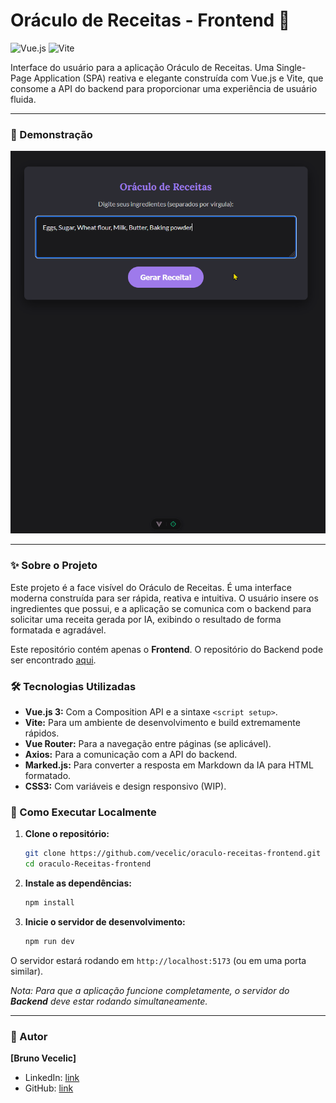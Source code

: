 # Oráculo de Receitas - Frontend 🔮

![Vue.js](https://img.shields.io/badge/Vue.js-3-4FC08D?style=for-the-badge&logo=vue.js&logoColor=white)
![Vite](https://img.shields.io/badge/Vite-5-646CFF?style=for-the-badge&logo=vite&logoColor=white)

Interface do usuário para a aplicação Oráculo de Receitas. Uma Single-Page Application (SPA) reativa e elegante construída com Vue.js e Vite, que consome a API do backend para proporcionar uma experiência de usuário fluida.

---

### 🎥 Demonstração
![Demonstração do Oráculo de Receitas](https://github.com/vecelic/oraculo-receitas-frontend/raw/main/demonstracao/Demonstracao.gif?raw=true)

---

### ✨ Sobre o Projeto

Este projeto é a face visível do Oráculo de Receitas. É uma interface moderna construída para ser rápida, reativa e intuitiva. O usuário insere os ingredientes que possui, e a aplicação se comunica com o backend para solicitar uma receita gerada por IA, exibindo o resultado de forma formatada e agradável.

Este repositório contém apenas o **Frontend**. O repositório do Backend pode ser encontrado [aqui](https://github.com/vecelic/oraculo-Receitas-backend.git).

### 🛠️ Tecnologias Utilizadas

* **Vue.js 3:** Com a Composition API e a sintaxe `<script setup>`.
* **Vite:** Para um ambiente de desenvolvimento e build extremamente rápidos.
* **Vue Router:** Para a navegação entre páginas (se aplicável).
* **Axios:** Para a comunicação com a API do backend.
* **Marked.js:** Para converter a resposta em Markdown da IA para HTML formatado.
* **CSS3:** Com variáveis e design responsivo (WIP).

### 🚀 Como Executar Localmente

1.  **Clone o repositório:**
    ```bash
    git clone https://github.com/vecelic/oraculo-receitas-frontend.git
    cd oraculo-Receitas-frontend
    ```
2.  **Instale as dependências:**
    ```bash
    npm install
    ```
3.  **Inicie o servidor de desenvolvimento:**
    ```bash
    npm run dev
    ```
O servidor estará rodando em `http://localhost:5173` (ou em uma porta similar).

*Nota: Para que a aplicação funcione completamente, o servidor do **Backend** deve estar rodando simultaneamente.*

---

### 👤 Autor

**[Bruno Vecelic]**
* LinkedIn: [link](https://www.linkedin.com/in/bruno-vecelic/)
* GitHub: [link](https://github.com/vecelic)

